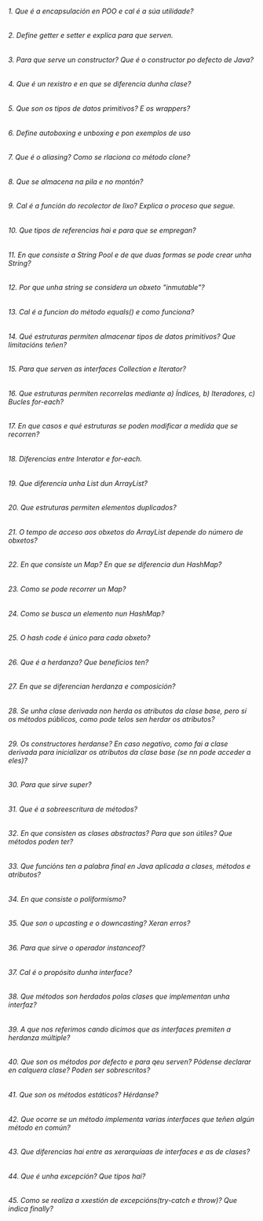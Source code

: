 ###### 1. Que é a encapsulación en POO e cal é a súa utilidade?
###### 2. Define getter e setter e explica para que serven.
###### 3. Para que serve un constructor? Que é o constructor po defecto de Java?
###### 4. Que é un rexistro e en que se diferencia dunha clase?
###### 5. Que son os tipos de datos primitivos? E os wrappers?
###### 6. Define autoboxing e unboxing e pon exemplos de uso
###### 7. Que é o aliasing? Como se rlaciona co método clone?
###### 8. Que se almacena na pila e no montón? 
###### 9. Cal é a función do recolector de lixo? Explica o proceso que segue.
###### 10. Que tipos de referencias hai e para que se empregan?
###### 11. En que consiste a String Pool e de que duas formas se pode crear unha String?
###### 12. Por que unha string se considera un obxeto "inmutable"?
###### 13. Cal é a funcion do método equals() e como funciona?
###### 14. Qué estruturas permiten almacenar tipos de datos primitivos? Que limitacións teñen?
###### 15. Para que serven as interfaces Collection e Iterator?
###### 16. Que estruturas permiten recorrelas mediante a) Índices, b) Iteradores, c) Bucles for-each?
###### 17. En que casos e qué estruturas se poden modificar a medida que se recorren?
###### 18. Diferencias entre Interator e for-each.
###### 19. Que diferencia unha List dun ArrayList? 
###### 20. Que estruturas permiten elementos duplicados?
###### 21. O tempo de acceso aos obxetos do ArrayList depende do número de obxetos?
###### 22. En que consiste un Map? En que se diferencia dun HashMap?
###### 23. Como se pode recorrer un Map?
###### 24. Como se busca un elemento nun HashMap?
###### 25. O hash code é único para cada obxeto?
###### 26. Que é a herdanza? Que beneficios ten?
###### 27. En que se diferencian herdanza e composición?
###### 28. Se unha clase derivada non herda os atributos da clase base, pero sí os métodos públicos, como pode telos sen herdar os atributos?
###### 29. Os constructores herdanse? En caso negativo, como fai a clase derivada para inicializar os atributos da clase base (se nn pode acceder a eles)?
###### 30. Para que sirve super?
###### 31. Que é a sobreescritura de métodos?
###### 32. En que consisten as clases abstractas? Para que son útiles? Que métodos poden ter?
###### 33. Que funcións ten a palabra final en Java aplicada a clases, métodos e atributos?
###### 34. En que consiste o poliformismo?
###### 35. Que son o upcasting e o downcasting? Xeran erros?
###### 36. Para que sirve o operador instanceof?
###### 37.  Cal é o propósito dunha interface?
###### 38. Que métodos son herdados polas clases que implementan unha interfaz?
###### 39. A que nos referimos cando dicimos que as interfaces premiten a herdanza múltiple?
###### 40. Que son os métodos por defecto e para qeu serven? Pódense declarar en calquera clase? Poden ser sobrescritos?
###### 41. Que son os métodos estáticos? Hérdanse?
###### 42. Que ocorre se un método implementa varias interfaces que teñen algún método en común?
###### 43. Que diferencias hai entre as xerarquíaas de interfaces e as de clases?
###### 44. Que é unha excepción? Que tipos hai?
###### 45. Como se realiza a xxestión de excepcións(try-catch e throw)? Que indica finally?

